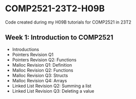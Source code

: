 # COMP2521-23T2-H09B

Code created during my H09B tutorials for COMP2521 in 23T2

## Week 1: Introduction to COMP2521

- Introductions
- Pointers Revision Q1
- Pointers Revision Q2: Functions
- Malloc Revision Q1: Definition
- Malloc Revision Q2: Functions
- Malloc Revision Q3: Structs
- Malloc Revision Q4: Arrays
- Linked List Revision Q2: Summing a list
- Linked List Revision Q3: Deleting a value
